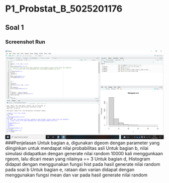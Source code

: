 # P1_Probstat_B_5025201176

## Soal 1
### Screenshot Run
![Hasil Soal1](Gambar/SS%20Soal%201.png)
###Penjelasan
Untuk bagian a, digunakan dgeom dengan parameter yang diinginkan untuk mendapat nilai probabilitas asli
Untuk bagian b, nilai simulasi didapatkan dengan generate nilai random 10000 kali menggunkaan rgeom, lalu dicari mean yang nilainya == 3
Untuk bagian d, Histogram didapat dengan menggunakan fungsi hist pada hasil generate nilai random pada soal b
Untuk bagian e, rataan dan varian didapat dengan menggunakan fungsi mean dan var pada hasil generate nilai random

